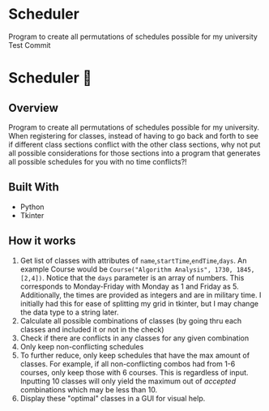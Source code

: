# Scheduler
Program to create all permutations of schedules possible for my university
Test Commit
# Scheduler :school:
## Overview
Program to create all permutations of schedules possible for my university. When registering for classes, instead of having to go back and forth to see if different class sections conflict with the other class sections, why not put all possible considerations for those sections into a program that generates all possible schedules for you with no time conflicts?!

## Built With
* Python
* Tkinter

## How it works
1. Get list of classes with attributes of `name`,`startTime`,`endTime`,`days`. An example Course would be `Course("Algorithm Analysis", 1730, 1845, [2,4])`. Notice that the `days` parameter is an array of numbers. This corresponds to Monday-Friday with Monday as 1 and Friday as 5. Additionally, the times are provided as integers and are in military time. I initially had this for ease of splitting my grid in tkinter, but I may change the data type to a string later.
2. Calculate all possible combinations of classes (by going thru each classes and included it or not in the check)
3. Check if there are conflicts in any classes for any given combination
4. Only keep non-conflicting schedules
5. To further reduce, only keep schedules that have the max amount of classes. For example, if all non-conflicting combos had from 1-6 courses, only keep those with 6 courses. This is regardless of input. Inputting 10 classes will only yield the maximum out of *accepted* combinations which may be less than 10. 
6. Display these "optimal" classes in a GUI for visual help.
